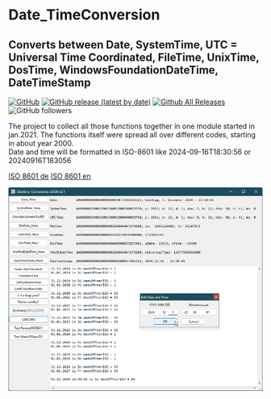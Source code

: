 # Date_TimeConversion  
## Converts between Date, SystemTime, UTC = Universal Time Coordinated, FileTime, UnixTime, DosTime, WindowsFoundationDateTime, DateTimeStamp  

[![GitHub](https://img.shields.io/github/license/OlimilO1402/Date_TimeConversion?style=plastic)](https://github.com/OlimilO1402/Date_TimeConversion/blob/master/LICENSE) 
[![GitHub release (latest by date)](https://img.shields.io/github/v/release/OlimilO1402/Date_TimeConversion?style=plastic)](https://github.com/OlimilO1402/Date_TimeConversion/releases/latest)
[![Github All Releases](https://img.shields.io/github/downloads/OlimilO1402/Date_TimeConversion/total.svg)](https://github.com/OlimilO1402/Date_TimeConversion/releases/download/v2024-12-01/TimeConv_v2024.12.01.zip)
![GitHub followers](https://img.shields.io/github/followers/OlimilO1402?style=social)

The project to collect all those functions together in one module started in jan.2021. The functions itself were spread all over different codes, starting in about year 2000.  
Date and time will be formatted in ISO-8601 like 2024-09-16T18:30:56 or 20240916T183056

[ISO 8601 de](https://de.wikipedia.org/wiki/ISO_8601)
[ISO 8601 en](https://en.wikipedia.org/wiki/ISO_8601)
 
![TimeConversions Image](Resources/TimeConversions.png "TimeConversions Image")